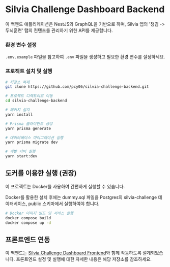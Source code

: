 # Silvia Challenge Dashboard Backend

이 백엔드 애플리케이션은 NestJS와 GraphQL을 기반으로 하며, Silvia 앱의 '챙김 -> 두뇌훈련' 탭의 컨텐츠를 관리하기 위한 API를 제공합니다.

### 환경 변수 설정

`.env.example` 파일을 참고하여 `.env` 파일을 생성하고 필요한 환경 변수를 설정하세요.

### 프로젝트 설치 및 실행

```bash
# 저장소 복제
git clone https://github.com/pcy06/silvia-challenge-backend.git

# 프로젝트 디렉토리로 이동
cd silvia-challenge-backend

# 패키지 설치
yarn install

# Prisma 클라이언트 생성
yarn prisma generate

# 데이터베이스 마이그레이션 실행
yarn prisma migrate dev

# 개발 서버 실행
yarn start:dev
```

## 도커를 이용한 실행 (권장)

이 프로젝트는 Docker를 사용하여 간편하게 실행할 수 있습니다.

Docker를 활용한 설치 후에는 dummy.sql 파일을 Postgres의 silvia-challenge 데이터베이스, public 스키마에서 실행하여야 합니다.

```bash
# Docker 이미지 빌드 및 서비스 실행
docker compose build
docker compose up -d
```

## 프론트엔드 연동

이 백엔드는 [Silvia Challenge Dashboard Frontend](https://github.com/pcy06/silvia-challenge-frontend)와 함께 작동하도록 설계되었습니다. 프론트엔드 설정 및 실행에 대한 자세한 내용은 해당 저장소를 참조하세요.
